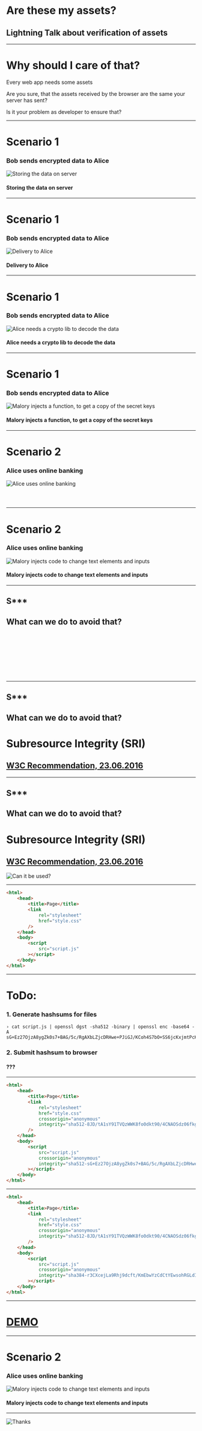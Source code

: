 
# Are these my assets?
## Lightning Talk about verification of assets

---

# Why should I care of that?

Every web app needs some assets

Are you sure, that the assets received by the browser are the same your server has sent?

Is it your problem as developer to ensure that?

---

# Scenario 1

### Bob sends encrypted data to Alice
![Storing the data on server](https://r-n-d.informatik.hs-augsburg.de:8080/quest/talk-sri/raw/master/sc1_1.png)
#### Storing the data on server

---

# Scenario 1

### Bob sends encrypted data to Alice
![Delivery to Alice](https://r-n-d.informatik.hs-augsburg.de:8080/quest/talk-sri/raw/master/sc1_2.png)
#### Delivery to Alice

---

# Scenario 1

### Bob sends encrypted data to Alice
![Alice needs a crypto lib to decode the data](https://r-n-d.informatik.hs-augsburg.de:8080/quest/talk-sri/raw/master/sc1_3.png)
#### Alice needs a crypto lib to decode the data

---

# Scenario 1

### Bob sends encrypted data to Alice
![Malory injects a function, to get a copy of the secret keys](https://r-n-d.informatik.hs-augsburg.de:8080/quest/talk-sri/raw/master/sc1_4.png)
#### Malory injects a function, to get a copy of the secret keys

---

# Scenario 2

### Alice uses online banking
![Alice uses online banking](https://r-n-d.informatik.hs-augsburg.de:8080/quest/talk-sri/raw/master/sc2_1.png)
#### &nbsp;

---

# Scenario 2

### Alice uses online banking
![Malory injects code to change text elements and inputs](https://r-n-d.informatik.hs-augsburg.de:8080/quest/talk-sri/raw/master/sc2_2.png)
#### Malory injects code to change text elements and inputs

---

## S\*\*\*
## What can we do to avoid that?

# &nbsp;
## &nbsp;

---

## S\*\*\*
## What can we do to avoid that?

# Subresource Integrity (SRI)
## [W3C Recommendation, 23.06.2016](https://www.w3.org/TR/SRI/)

---

## S\*\*\*
## What can we do to avoid that?

# Subresource Integrity (SRI)
## [W3C Recommendation, 23.06.2016](https://www.w3.org/TR/SRI/)
![Can it be used?](https://r-n-d.informatik.hs-augsburg.de:8080/quest/talk-sri/raw/master/caniuse.png)

---

```html
<html>
    <head>
        <title>Page</title>
        <link 
			rel="stylesheet" 
			href="style.css" 
        />
    </head>
    <body>
        <script 
            src="script.js" 
        ></script>
    </body>
</html>
```

---

# ToDo:
### 1. Generate hashsums for files
```
› cat script.js | openssl dgst -sha512 -binary | openssl enc -base64 -A
sG+Ez27OjzA8ygZk0s7+BAG/5c/RgAXbLZjcDRHwe+PJiGJ/KCoh4S7bO+SS6jcKxjmtPcKM9n+5OtR0LE3MCA==
```
### 2. Submit hashsum to browser
#### __???__

---

```html
<html>
    <head>
        <title>Page</title>
        <link 
			rel="stylesheet" 
			href="style.css" 
            crossorigin="anonymous" 
            integrity="sha512-8JD/tA1sY91TVQzWWK8fo0dkt90/4CNAOSdz06fkgtO0vzrzxExqC8OED8GCqfz6SBsa2mC9TvU7OK+s6atY5Q==" 
        />
    </head>
    <body>
        <script 
            src="script.js" 
            crossorigin="anonymous" 
            integrity="sha512-sG+Ez27OjzA8ygZk0s7+BAG/5c/RgAXbLZjcDRHwe+PJiGJ/KCoh4S7bO+SS6jcKxjmtPcKM9n+5OtR0LE3MCA=="
        ></script>
    </body>
</html>
```

---
			
```html
<html>
    <head>
        <title>Page</title>
        <link 
			rel="stylesheet" 
			href="style.css" 
            crossorigin="anonymous" 
            integrity="sha512-8JD/tA1sY91TVQzWWK8fo0dkt90/4CNAOSdz06fkgtO0vzrzxExqC8OED8GCqfz6SBsa2mC9TvU7OK+s6atY5Q==" 
        />
    </head>
    <body>
        <script 
            src="script.js" 
            crossorigin="anonymous" 
            integrity="sha384-r3CXcejLa9Rhj9dcft/KmEbwYzCdCtYEwsohRGLdIOOipftyZh8Um2R8bRGv+PMR sha512-sG+Ez27OjzA8ygZk0s7+BAG/5c/RgAXbLZjcDRHwe+PJiGJ/KCoh4S7bO+SS6jcKxjmtPcKM9n+5OtR0LE3MCA=="
        ></script>
    </body>
</html>
```

---

# [DEMO](https://r-n-d.informatik.hs-augsburg.de:8080/quest/talk-sri/raw/master/valid.html)

---

# Scenario 2

### Alice uses online banking
![Malory injects code to change text elements and inputs](https://r-n-d.informatik.hs-augsburg.de:8080/quest/talk-sri/raw/master/sc3_2.png)
#### Malory injects code to change text elements and inputs

---

![Thanks](https://r-n-d.informatik.hs-augsburg.de:8080/quest/talk-sri/raw/master/thanks.jpg)

